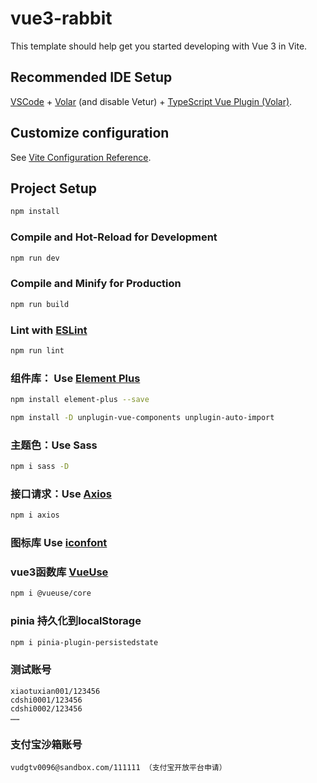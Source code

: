 # vue3-rabbit

This template should help get you started developing with Vue 3 in Vite.

## Recommended IDE Setup

[VSCode](https://code.visualstudio.com/) + [Volar](https://marketplace.visualstudio.com/items?itemName=Vue.volar) (and disable Vetur) + [TypeScript Vue Plugin (Volar)](https://marketplace.visualstudio.com/items?itemName=Vue.vscode-typescript-vue-plugin).

## Customize configuration

See [Vite Configuration Reference](https://vitejs.dev/config/).

## Project Setup


```sh
npm install
```

### Compile and Hot-Reload for Development

```sh
npm run dev
```

### Compile and Minify for Production

```sh
npm run build
```

### Lint with [ESLint](https://eslint.org/)

```sh
npm run lint
```

### 组件库： Use [Element Plus](https://element-plus.org/zh-CN/guide/quickstart.html)

```sh
npm install element-plus --save

npm install -D unplugin-vue-components unplugin-auto-import
```

### 主题色：Use Sass

```sh
npm i sass -D
```

### 接口请求：Use [Axios](https://www.axios-http.cn/docs/intro)

```sh
npm i axios
```

### 图标库 Use [iconfont](https://www.iconfont.cn/)

### vue3函数库 [VueUse](https://vueuse.org/guide/)

```sh
npm i @vueuse/core
```

### pinia 持久化到localStorage
```sh
npm i pinia-plugin-persistedstate
```


### 测试账号
```
xiaotuxian001/123456
cdshi0001/123456
cdshi0002/123456
……
```

### 支付宝沙箱账号
```
vudgtv0096@sandbox.com/111111 （支付宝开放平台申请）
```